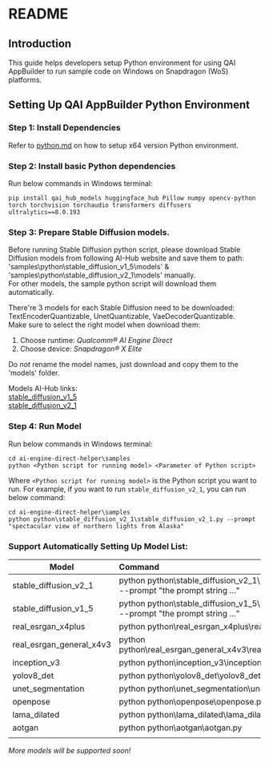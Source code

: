 # README

## Introduction 
This guide helps developers setup Python environment for using QAI AppBuilder to run sample code on Windows on Snapdragon (WoS) platforms.

## Setting Up QAI AppBuilder Python Environment

### Step 1: Install Dependencies
Refer to [python.md](../../docs/python.md) on how to setup x64 version Python environment.

### Step 2: Install basic Python dependencies
Run below commands in Windows terminal:
```
pip install qai_hub_models huggingface_hub Pillow numpy opencv-python torch torchvision torchaudio transformers diffusers ultralytics==8.0.193
```

### Step 3: Prepare Stable Diffusion models.
Before running Stable Diffusion python script, please download Stable Diffusion models from following AI-Hub website and save them to path: 'samples\python\stable_diffusion_v1_5\models' & 'samples\python\stable_diffusion_v2_1\models' manually.<br>
For other models, the sample python script will download them automatically.

There're 3 models for each Stable Diffusion need to be downloaded: TextEncoderQuantizable, UnetQuantizable, VaeDecoderQuantizable. <br>
Make sure to select the right model when download them:<br>
1. Choose runtime: *Qualcomm® AI Engine Direct*<br>
2. Choose device: *Snapdragon® X Elite*<br>

Do *not* rename the model names, just download and copy them to the 'models' folder. <br>

Models AI-Hub links:<br>
[stable_diffusion_v1_5](https://aihub.qualcomm.com/compute/models/stable_diffusion_v1_5_w8a16_quantized)<br>
[stable_diffusion_v2_1](https://aihub.qualcomm.com/compute/models/stable_diffusion_v2_1_quantized)<br>

### Step 4: Run Model
Run below commands in Windows terminal:
```
cd ai-engine-direct-helper\samples
python <Python script for running model> <Parameter of Python script>
```
Where `<Python script for running model>` is the Python script you want to run. For example, if you want to run `stable_diffusion_v2_1`, you can run below command:
```
cd ai-engine-direct-helper\samples
python python\stable_diffusion_v2_1\stable_diffusion_v2_1.py --prompt "spectacular view of northern lights from Alaska"
```

### Support Automatically Setting Up Model List:

|  Model   | Command  |
|  ----  | :---- |
| stable_diffusion_v2_1 | python python\stable_diffusion_v2_1\stable_diffusion_v2_1.py --prompt "the prompt string ..." |
| stable_diffusion_v1_5 | python python\stable_diffusion_v1_5\stable_diffusion_v1_5.py --prompt "the prompt string ..." |
| real_esrgan_x4plus  | python python\real_esrgan_x4plus\real_esrgan_x4plus.py |
| real_esrgan_general_x4v3  | python python\real_esrgan_general_x4v3\real_esrgan_general_x4v3.py |
| inception_v3  | python python\inception_v3\inception_v3.py |
| yolov8_det  | python python\yolov8_det\yolov8_det.py |
| unet_segmentation  | python python\unet_segmentation\unet_segmentation.py |
| openpose  | python python\openpose\openpose.py |
| lama_dilated  | python python\lama_dilated\lama_dilated.py |
| aotgan  | python python\aotgan\aotgan.py |
| | |

*More models will be supported soon!*
